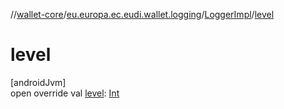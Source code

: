 //[wallet-core](../../../index.md)/[eu.europa.ec.eudi.wallet.logging](../index.md)/[LoggerImpl](index.md)/[level](level.md)

# level

[androidJvm]\
open override val [level](level.md): [Int](https://kotlinlang.org/api/latest/jvm/stdlib/kotlin/-int/index.html)
